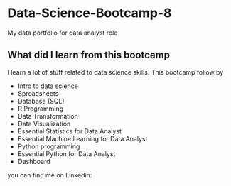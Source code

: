# Data-Science-Bootcamp-8
My data portfolio for data analyst role

## What did I learn from this bootcamp

I learn a lot of stuff related to data science skills. This bootcamp follow by
- Intro to data science
- Spreadsheets
- Database (SQL)
- R Programming
- Data Transformation
- Data Visualization
- Essential Statistics for Data Analyst
- Essential Machine Learning for Data Analyst
- Python programming
- Essential Python for Data Analyst
- Dashboard

you can find me on Linkedin:
